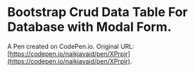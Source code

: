 # Bootstrap Crud Data Table For Database with Modal Form.

A Pen created on CodePen.io. Original URL: [https://codepen.io/naikjavaid/pen/XPrpjr](https://codepen.io/naikjavaid/pen/XPrpjr).

